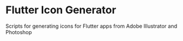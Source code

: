# Flutter Icon Generator

Scripts for generating icons for Flutter apps from Adobe Illustrator and Photoshop
